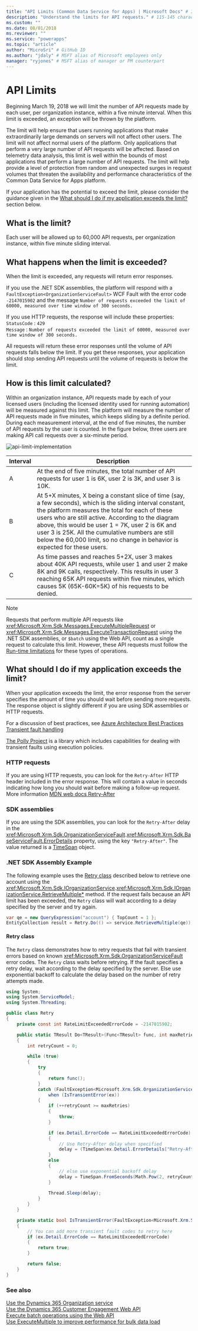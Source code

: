 ```yaml
---
title: "API Limits (Common Data Service for Apps) | Microsoft Docs" # Intent and product brand in a unique string of 43-59 chars including spaces
description: "Understand the limits for API requests." # 115-145 characters including spaces. This abstract displays in the search result.
ms.custom: ""
ms.date: 08/01/2018
ms.reviewer: ""
ms.service: "powerapps"
ms.topic: "article"
author: "MicroSri" # GitHub ID
ms.author: "jdaly" # MSFT alias of Microsoft employees only
manager: "ryjones" # MSFT alias of manager or PM counterpart
---
```

# API Limits

Beginning March 19, 2018 we will limit the number of API requests made by each user, per organization instance, within a five minute interval. When this limit is exceeded, an exception will be thrown by the platform.

The limit will help ensure that users running applications that make extraordinarily large demands on servers will not affect other users. The limit will not affect normal users of the platform. Only applications that perform a very large number of API requests will be affected. Based on telemetry data analysis, this limit is well within the bounds of most applications that perform a large number of API requests. The limit will help provide a level of protection from random and unexpected surges in request volumes that threaten the availability and performance characteristics of the Common Data Service for Apps platform.

If your application has the potential to exceed the limit, please consider the guidance given in the [What should I do if my application exceeds the limit?](#what-should-i-do-if-my-application-exceeds-the-limit) section below.

## What is the limit?

Each user will be allowed up to 60,000 API requests, per organization instance, within five minute sliding interval.

## What happens when the limit is exceeded?

When the limit is exceeded, any requests will return error responses.

If you use the .NET SDK assemblies, the platform will respond with a `FaultException<OrganizationServiceFault>` WCF Fault with the error code `-2147015902` and the message `Number of requests exceeded the limit of 60000, measured over time window of 300 seconds.`

If you use HTTP requests, the response will include these properties:<br />
`StatusCode` : `429`<br />
`Message` : `Number of requests exceeded the limit of 60000, measured over time window of 300 seconds.`

All requests will return these error responses until the volume of API requests falls below the limit. If you get these responses, your application should stop sending API requests until the volume of requests is below the limit.

## How is this limit calculated?

Within an organization instance, API requests made by each of your licensed users (including the licensed identity used for running automation) will be measured against this limit. The platform will measure the number of API requests made in five minutes, which keeps sliding by a definite period. During each measurement interval, at the end of five minutes, the number of API requests by the user is counted. In the figure below, three users are making API call requests over a six-minute period.  

![api-limit-implementation](media/api-limit-implementation-1.png)

|Interval|Description|
|--|--|
|A|At the end of five minutes, the total number of API requests for user 1 is 6K, user 2 is 3K, and user 3 is 10K.|
|B|At 5+X minutes, X being a constant slice of time (say, a few seconds), which is the sliding interval constant, the platform measures the total for each of these users who are still active. According to the diagram above, this would be user 1 = 7K, user 2 is 6K and user 3 is 25K. All the cumulative numbers are still below the 60,000 limit, so no change in behavior is expected for these users.|
|C|As time passes and reaches 5+2X, user 3 makes about 40K API requests, while user 1 and user 2 make 8K and 9K calls, respectively. This results in user 3 reaching 65K API requests within five minutes, which causes 5K (65K-60K=5K) of his requests to be denied.|

> [!NOTE]
> Requests that perform multiple API requests like <xref:Microsoft.Xrm.Sdk.Messages.ExecuteMultipleRequest> or <xref:Microsoft.Xrm.Sdk.Messages.ExecuteTransactionRequest> using the .NET SDK assemblies, or `$batch` using the Web API, count as a single request to calculate this limit. However, these API requests must follow the [Run-time limitations](org-service/execute-multiple-requests.md#limitations) for these types of operations.

## What should I do if my application exceeds the limit?

When your application exceeds the limit, the error response from the server specifies the amount of time you should wait before sending more requests. The response object is slightly different if you are using SDK assemblies or HTTP requests.

For a discussion of best practices, see [Azure Architecture Best Practices Transient fault handling](/azure/architecture/best-practices/transient-faults)

[The Polly Project](http://www.thepollyproject.org/) is a library which includes capabilities for dealing with transient faults using execution policies.

### HTTP requests

If you are using HTTP requests, you can look for the `Retry-After` HTTP header included in the error response. This will contain a value in seconds indicating how long you should wait before making a follow-up request. More information [MDN web docs Retry-After](https://developer.mozilla.org/docs/Web/HTTP/Headers/Retry-After)

### SDK assemblies

If you are using the SDK assemblies, you can look for the `Retry-After` delay in the <xref:Microsoft.Xrm.Sdk.OrganizationServiceFault>.<xref:Microsoft.Xrm.Sdk.BaseServiceFault.ErrorDetails> property, using the key `"Retry-After"`. The value returned is a [TimeSpan](/dotnet/api/system.timespan) object.

### .NET SDK Assembly Example

The following example uses the [Retry class](#retry-class) described below to retrieve one account using the <xref:Microsoft.Xrm.Sdk.IOrganizationService>.<xref:Microsoft.Xrm.Sdk.IOrganizationService.RetrieveMultiple*> method. If the request fails because an API limit has been exceeded, the `Retry` class will wait according to a delay specified by the server and try again.

```csharp
var qe = new QueryExpression("account") { TopCount = 1 };
EntityCollection result = Retry.Do(() => service.RetrieveMultiple(qe));
```

#### Retry class

The `Retry` class demonstrates how to retry requests that fail with transient errors based on known <xref:Microsoft.Xrm.Sdk.OrganizationServiceFault> error codes. The `Retry` class waits before retrying. If the fault specifies a retry delay, wait according to the delay specified by the server. Else use exponential backoff to calculate the delay based on the number of retry attempts made.

```csharp
using System;
using System.ServiceModel;
using System.Threading;

public class Retry
{
    private const int RateLimitExceededErrorCode = -2147015902;

    public static TResult Do<TResult>(Func<TResult> func, int maxRetries = 3)
    {
        int retryCount = 0;

        while (true)
        {
            try
            {
                return func();
            }
            catch (FaultException<Microsoft.Xrm.Sdk.OrganizationServiceFault> ex) 
                when (IsTransientError(ex))
            {
                if (++retryCount >= maxRetries)
                {
                    throw;
                }

                if (ex.Detail.ErrorCode == RateLimitExceededErrorCode)
                {
                    // Use Retry-After delay when specified
                    delay = (TimeSpan)ex.Detail.ErrorDetails["Retry-After"];
                }
                else
                {
                    // else use exponential backoff delay
                    delay = TimeSpan.FromSeconds(Math.Pow(2, retryCount));
                }
                
                Thread.Sleep(delay);
            }
        }
    }

    private static bool IsTransientError(FaultException<Microsoft.Xrm.Sdk.OrganizationServiceFault> ex)
    {
        // You can add more transient fault codes to retry here
        if (ex.Detail.ErrorCode == RateLimitExceededErrorCode)
        {
            return true;
        }

        return false;
    }
}

```



### See also

[Use the Dynamics 365 Organization service](/dynamics365/customer-engagement/developer/use-microsoft-dynamics-365-organization-service)<br />
[Use the Dynamics 365 Customer Engagement Web API](/dynamics365/customer-engagement/developer/use-microsoft-dynamics-365-web-api)<br />
[Execute batch operations using the Web API](webapi/execute-batch-operations-using-web-api.md)<br />
[Use ExecuteMultiple to improve performance for bulk data load](org-service/execute-multiple-requests.md)